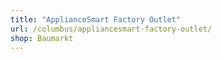 ```yaml
---
title: "ApplianceSmart Factory Outlet"
url: /columbus/appliancesmart-factory-outlet/
shop: Baumarkt
---
```

